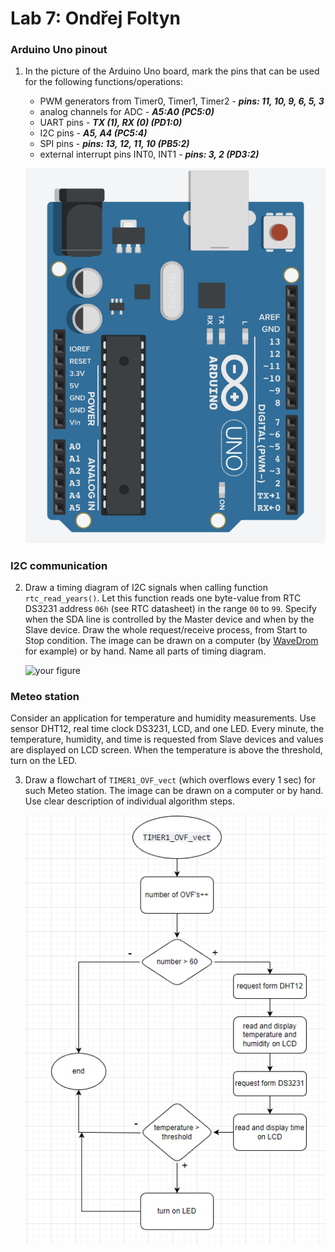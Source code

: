 # Lab 7: Ondřej Foltyn

### Arduino Uno pinout

1. In the picture of the Arduino Uno board, mark the pins that can be used for the following functions/operations:
   * PWM generators from Timer0, Timer1, Timer2 - ***pins: 11, 10, 9, 6, 5, 3***
   * analog channels for ADC - ***A5:A0 (PC5:0)***
   * UART pins - ***TX (1), RX (0) (PD1:0)***
   * I2C pins - ***A5, A4 (PC5:4)***
   * SPI pins - ***pins: 13, 12, 11, 10 (PB5:2)***
   * external interrupt pins INT0, INT1 - ***pins: 3, 2 (PD3:2)***

   ![your figure](https://github.com/OndraFoltyn/digital-electronics-2/blob/main/07-i2c/images/arduino.png)

### I2C communication

2. Draw a timing diagram of I2C signals when calling function `rtc_read_years()`. Let this function reads one byte-value from RTC DS3231 address `06h` (see RTC datasheet) in the range `00` to `99`. Specify when the SDA line is controlled by the Master device and when by the Slave device. Draw the whole request/receive process, from Start to Stop condition. The image can be drawn on a computer (by [WaveDrom](https://wavedrom.com/) for example) or by hand. Name all parts of timing diagram.

   ![your figure]()

### Meteo station

Consider an application for temperature and humidity measurements. Use sensor DHT12, real time clock DS3231, LCD, and one LED. Every minute, the temperature, humidity, and time is requested from Slave devices and values are displayed on LCD screen. When the temperature is above the threshold, turn on the LED.

3. Draw a flowchart of `TIMER1_OVF_vect` (which overflows every 1&nbsp;sec) for such Meteo station. The image can be drawn on a computer or by hand. Use clear description of individual algorithm steps.

   ![your figure](https://github.com/OndraFoltyn/digital-electronics-2/blob/main/07-i2c/images/meteo_station_flowchart.png)
